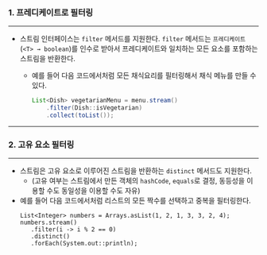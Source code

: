 ### 1. 프레디케이트로 필터링

---

- 스트림 인터페이스는 `filter` 메서드를 지원한다. `filter` 메서드는 `프레디케이트`(`<T> → boolean`)를 인수로 받아서 프레디케이트와 일치하는 모든 요소를 포함하는 스트림을 반환한다.
    - 예를 들어 다음 코드에서처럼 모든 채식요리를 필터링해서 채식 메뉴를 만들 수 있다.

        ```java
        List<Dish> vegetarianMenu = menu.stream()
            .filter(Dish::isVegetarian)
            .collect(toList());
        ```

---

### 2. 고유 요소 필터링

---

- 스트림은 고유 요소로 이루어진 스트림을 반환하는 `distinct` 메서드도 지원한다.
    - (고유 여부는 스트림에서 만든 객체의 `hashCode`, `equals`로 결정, 동등성을 이용할 수도 동일성을 이용할 수도 자유)
- 예를 들어 다음 코드에서처럼 리스트의 모든 짝수를 선택하고 중복을 필터링한다.
    ```
    List<Integer> numbers = Arrays.asList(1, 2, 1, 3, 3, 2, 4);
    numbers.stream()
       .filter(i -> i % 2 == 0)
       .distinct()
       .forEach(System.out::println);
    ```